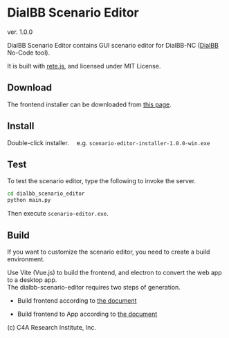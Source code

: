 # DialBB Scenario Editor

ver. 1.0.0

DialBB Scenario Editor contains GUI scenario editor for DialBB-NC ([DialBB](https://c4a-ri.github.io/dialbb/)  No-Code tool).

It is built with [rete.js](https://retejs.org/), and licensed under MIT License.

## Download

The frontend installer can be downloaded from [this page](https://c4a-ri.github.io/dialbb-scenario-editor/).


## Install

Double-click installer. &emsp;e.g. `scenario-editor-installer-1.0.0-win.exe`

## Test

To test the scenario editor, type the following to invoke the server.

```sh
cd dialbb_scenario_editor
python main.py
```

Then execute `scenario-editor.exe`.

## Build

If you want to customize the scenario editor, you need to create a build environment.

Use Vite (Vue.js) to build the frontend, and electron to convert the web app to a desktop app.  
The dialbb-scenario-editor requires two steps of generation.

- Build frontend according to [the document](frontend/README-ja.md)

- Build frontend to App according to [the document](electron-build-ja.md)


(c) C4A Research Institute, Inc.
